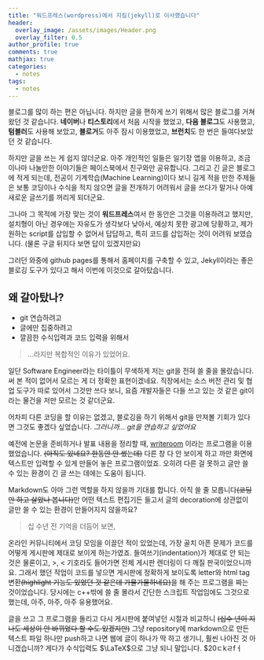```yaml
---
title: "워드프레스(wordpress)에서 지킬(jekyll)로 이사했습니다"
header:
  overlay_image: /assets/images/Header.png
  overlay_filter: 0.5
author_profile: true
comments: true
mathjax: true
categories:
  - notes
tags:
  - notes
---
```


블로그를 많이 하는 편은 아닙니다. 하지만 글을 편하게 쓰기 위해서 많은 블로그를 거쳐 왔던 것 같습니다. **네이버**나 **티스토리**에서 처음 시작을 했었고,
**다음 블로그**도 사용했고, **텀블러**도 사용해 보았고, **블로거**도 아주 잠시 이용했었고, **브런치**도 한 번은 들여다보았던 것 같습니다.

하지만 글을 쓰는 게 쉽지 않더군요. 아주 개인적인 일들은 일기장 앱을 이용하고, 조금이나마 나눌만한 이야기들은 페이스북에서 친구와만 공유합니다.
그리고 긴 글은 블로그에 적게 되는데, 전공이 기계학습(Machine Learning)이다 보니 길게 적을 만한 주제들은 보통 코딩이나 수식을 적지 않으면 글을 전개하기 어려워서
글을 쓰다가 말거나 아예 새로운 글쓰기를 꺼리게 되더군요.

그나마 그 목적에 가장 맞는 것이 **워드프레스**여서 한 동안은 그것을 이용하려고 했지만, 설치형이 아닌 경우에는 자유도가 생각보다 낮아서, 예상치 못한 광고에 당황하고,
제가 원하는 script를 삽입할 수 없어서 답답하고, 특히 코드를 삽입하는 것이 어려워 보였습니다. (물론 구글 뒤지다 보면 답이 있겠지만요)

그러던 와중에 github pages를 통해서 홈페이지를 구축할 수 있고, Jekyll이라는 좋은 블로깅 도구가 있다고 해서 이번에 이것으로 갈아탔습니다.

왜 갈아탔나?
-----------

* git 연습하려고
* 글에만 집중하려고
* 깔끔한 수식입력과 코드 입력을 위해서

> ...라지만 복합적인 이유가 있었어요.

일단 Software Engineer라는 타이틀이 무색하게 저는 git을 전혀 쓸 줄을 몰랐습니다. 써 본 적이 없어서 모르는 게 더 정확한 표현이겠네요.
직장에서는 소스 버전 관리 및 협업 도구가 따로 있어서 그것만 쓰다 보니, 요즘 개발자들은 다들 쓰고 있는 것 같은 git이라는 물건을 저만 모르는 것 같더군요.

어차피 다른 코딩을 할 이유는 없겠고, 블로깅을 하기 위해서 git을 만져볼 기회가 있다면 그것도 좋겠다 싶었습니다. *그러니까... git을 연습하고 싶었어요*

예전에 논문을 준비하거나 발표 내용을 정리할 때, [writeroom](http://www.hogbaysoftware.com/products/writeroom) 이라는 프로그램을 이용했었습니다. ~~(아직도 있네요? 한동안 안 썼는데)~~ 다른 창 다 안 보이게 하고 까만 화면에 텍스트만 입력할 수 있게 만들어 놓은 프로그램이었죠. 오히려 다른 걸 못하고 글만 쓸 수 있는 환경이 긴 글 쓰는 데에는 도움이 됩니다.

Markdown도 아마 그런 역할을 하지 않을까 기대를 합니다. 아직 쓸 줄 모릅니다~~(코딩만 하고 살았나 봅니다)~~만 어떤 텍스트 편집기든 들고서 글의 decoration에 상관없이 글만 쓸 수 있는 환경이 만들어지지 않을까요?

> 십 수년 전 기억을 더듬어 보면,

온라인 커뮤니티에서 코딩 모임을 이끌던 적이 있었는데, 가장 골치 아픈 문제가 코드를 어떻게 게시판에 제대로 보이게 하는가였죠. 들여쓰기(indentation)가 제대로 안 되는 것은 물론이고, >, < 기호라도 들어가면 전체 게시판 렌더링이 다 깨질 판국이었으니까요. 그래서 했던 작업이 코드를 넣으면 게시판에 정확하게 보이도록 letter와 html tag 변환~~(highlight 기능도 있었던 것 같은데 가물가물하네요)~~을 해 주는 프로그램을 짜는 것이었습니다. 당시에는 c++밖에 쓸 줄 몰라서 간단한 스크립트 작업임에도 그것으로 했는데, 아주, 아주, 아주 유용했어요.

글을 쓰고 그 프로그램을 돌리고 다시 게시판에 붙여넣던 시절과 비교하니 ~~(십수 년이 지나도 세상이 안 바뀌었다 할 수도 있겠지만)~~ 그냥 repository에 markdown으로 만든 텍스트 파일 하나만 push하고 나면 웹에 글이 하나가 딱 하고 생기니, 훨씬 나아진 것 아니겠습니까? 게다가 수식입력도 $\LaTeX$으로 그냥 되니 말입니다.
$20ㄷkㄹfㅓ
<!--stackedit_data:
eyJoaXN0b3J5IjpbMTQ5NjE3MTUwNSwtNjg1MTcxMzQxXX0=
-->